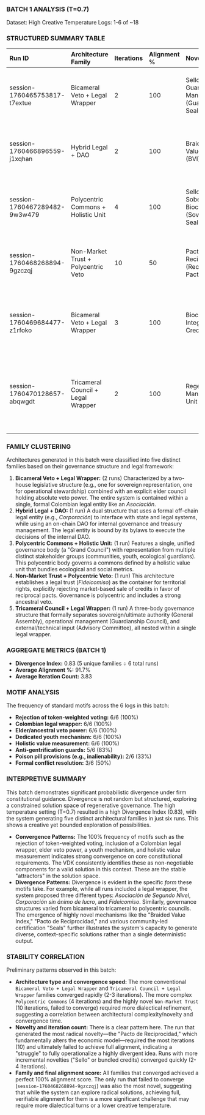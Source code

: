 ### BATCH 1 ANALYSIS (T=0.7)

Dataset: High Creative Temperature
Logs: 1-6 of ~18

### STRUCTURED SUMMARY TABLE

| Run ID                        | Architecture Family                 | Iterations | Alignment % | Novelty                                            | Divergence Cluster | Short Description                                                                                                                                        |
| :---------------------------- | :---------------------------------- | :--------- | :---------- | :------------------------------------------------- | :----------------- | :------------------------------------------------------------------------------------------------------------------------------------------------------- |
| session-1760465753817-t7extue | Bicameral Veto + Legal Wrapper      | 2          | 100         | Sello Guardián del Manglar (Guardian Seal)        | 1                  | Bicameral (Territories/Stewards) with an elder veto council, using a Second-Level Association legal wrapper.                                             |
| session-1760466896559-j1xqhan | Hybrid Legal + DAO                  | 2          | 100         | Braided Value Index (BVI)                          | 2                  | Hybrid legal structure (Colombian non-profit + internal DAO) with a bicameral governance model featuring an elder council veto.                          |
| session-1760467289482-9w3w479 | Polycentric Commons + Holistic Unit | 4          | 100         | Sello de Soberanía Biocultural (Sovereignty Seal) | 3                  | Polycentric "Grand Council" with community, youth, and an ecological guardian (with veto), wrapped in a non-profit corporation.                          |
| session-1760468268894-9gzczqj | Non-Market Trust + Polycentric Veto | 10         | 50          | Pacto de Reciprocidad (Reciprocity Pact)           | 4                  | Did not converge. Last attempt featured a non-market trust (Fideicomiso) with a polycentric governance table and an ancestral veto.                      |
| session-1760469684477-z1rfoko | Bicameral Veto + Legal Wrapper      | 3          | 100         | Biocultural Integrity Credit                       | 1                  | Bicameral structure separating sovereign (Guardians) from operational (Stewardship) bodies with strong elder veto, wrapped in a Community Life Fund.     |
| session-1760470128657-abqwgdt | Tricameral Council + Legal Wrapper  | 2          | 100         | Regenerative Mangrove Unit (RMU)                   | 5                  | Tricameral governance separating sovereign (Assembly), operational (Guardianship), and advisory (Technical) functions, nested in a Colombian non-profit. |

### FAMILY CLUSTERING

Architectures generated in this batch were classified into five distinct families based on their governance structure and legal framework:

1. **Bicameral Veto + Legal Wrapper:** (2 runs) Characterized by a two-house legislative structure (e.g., one for sovereign representation, one for operational stewardship) combined with an explicit elder council holding absolute veto power. The entire system is contained within a single, formal Colombian legal entity like an *Asociación*.
2. **Hybrid Legal + DAO:** (1 run) A dual structure that uses a formal off-chain legal entity (e.g., *Corporación*) to interface with state and legal systems, while using an on-chain DAO for internal governance and treasury management. The legal entity is bound by its bylaws to execute the decisions of the internal DAO.
3. **Polycentric Commons + Holistic Unit:** (1 run) Features a single, unified governance body (a "Grand Council") with representation from multiple distinct stakeholder groups (communities, youth, ecological guardians). This polycentric body governs a commons defined by a holistic value unit that bundles ecological and social metrics.
4. **Non-Market Trust + Polycentric Veto:** (1 run) This architecture establishes a legal trust (*Fideicomiso*) as the container for territorial rights, explicitly rejecting market-based sale of credits in favor of reciprocal pacts. Governance is polycentric and includes a strong ancestral veto.
5. **Tricameral Council + Legal Wrapper:** (1 run) A three-body governance structure that formally separates sovereign/ultimate authority (General Assembly), operational management (Guardianship Council), and external/technical input (Advisory Committee), all nested within a single legal wrapper.

### AGGREGATE METRICS (BATCH 1)

* **Divergence Index:** 0.83 (5 unique families ÷ 6 total runs)
* **Average Alignment %:** 91.7%
* **Average Iteration Count:** 3.83

### MOTIF ANALYSIS

The frequency of standard motifs across the 6 logs in this batch:

* **Rejection of token-weighted voting:** 6/6 (100%)
* **Colombian legal wrapper:** 6/6 (100%)
* **Elder/ancestral veto power:** 6/6 (100%)
* **Dedicated youth mechanism:** 6/6 (100%)
* **Holistic value measurement:** 6/6 (100%)
* **Anti-gentrification guards:** 5/6 (83%)
* **Poison pill provisions (e.g., inalienability):** 2/6 (33%)
* **Formal conflict resolution:** 3/6 (50%)

### INTERPRETIVE SUMMARY

This batch demonstrates significant probabilistic divergence under firm constitutional guidance. Divergence is not random but structured, exploring a constrained solution space of regenerative governance. The high temperature setting (T=0.7) resulted in a high Divergence Index (0.83), with the system generating five distinct architectural families in just six runs. This shows a creative yet bounded exploration of possibilities.

* **Convergence Patterns:** The 100% frequency of motifs such as the rejection of token-weighted voting, inclusion of a Colombian legal wrapper, elder veto power, a youth mechanism, and holistic value measurement indicates strong convergence on core constitutional requirements. The VDK consistently identifies these as non-negotiable components for a valid solution in this context. These are the stable "attractors" in the solution space.
* **Divergence Patterns:** Divergence is evident in the specific *form* these motifs take. For example, while all runs included a legal wrapper, the system proposed three different types: *Asociación de Segundo Nivel*, *Corporación sin ánimo de lucro*, and *Fideicomiso*. Similarly, governance structures varied from bicameral to tricameral to polycentric councils. The emergence of highly novel mechanisms like the "Braided Value Index," "Pacto de Reciprocidad," and various community-led certification "Seals" further illustrates the system's capacity to generate diverse, context-specific solutions rather than a single deterministic output.

### STABILITY CORRELATION

Preliminary patterns observed in this batch:

* **Architecture type and convergence speed:** The more conventional `Bicameral Veto + Legal Wrapper` and `Tricameral Council + Legal Wrapper` families converged rapidly (2-3 iterations). The more complex `Polycentric Commons` (4 iterations) and the highly novel `Non-Market Trust` (10 iterations, failed to converge) required more dialectical refinement, suggesting a correlation between architectural complexity/novelty and convergence time.
* **Novelty and iteration count:** There is a clear pattern here. The run that generated the most radical novelty—the "Pacto de Reciprocidad," which fundamentally alters the economic model—required the most iterations (10) and ultimately failed to achieve full alignment, indicating a "struggle" to fully operationalize a highly divergent idea. Runs with more incremental novelties ("Sello" or bundled credits) converged quickly (2-4 iterations).
* **Family and final alignment score:** All families that converged achieved a perfect 100% alignment score. The only run that failed to converge (`session-1760468268894-9gzczqj`) was also the most novel, suggesting that while the system can explore radical solutions, achieving full, verifiable alignment for them is a more significant challenge that may require more dialectical turns or a lower creative temperature.
